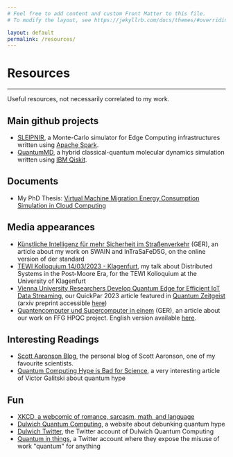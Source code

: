 ```yaml
---
# Feel free to add content and custom Front Matter to this file.
# To modify the layout, see https://jekyllrb.com/docs/themes/#overriding-theme-defaults

layout: default
permalink: /resources/
---
```

# Resources
* * *
Useful resources, not necessarily correlated to my work.

## Main github projects
- [SLEIPNIR](https://github.com/vindem/quantumMD), a Monte-Carlo simulator for Edge Computing infrastructures written using [Apache Spark](https://spark.apache.org/).
- [QuantumMD](https://github.com/vindem/quantumMD), a hybrid classical-quantum molecular dynamics simulation written using [IBM Qiskit](https://www.ibm.com/quantum/qiskit).

## Documents
- My PhD Thesis: [Virtual Machine Migration Energy Consumption Simulation in Cloud Computing](/assets/docs/VincenzoDeMaio-PhDThesis-NoAcknowledgements.pdf)

## Media appearances
- [Künstliche Intelligenz für mehr Sicherheit im Straßenverkehr](https://www.derstandard.at/story/2000136176620/kuenstliche-intelligenzwie-die-sicherheit-im-strassenverkehr-und-das-klima-durch) (GER), an article about my work on SWAIN and InTraSaFeD5G, on the online version of der standard
- [TEWI Kolloquium 14/03/2023 - Klagenfurt](https://www.youtube.com/watch?v=WWUuvuPX_wQ), my talk about Distributed Systems in the Post-Moore Era, for the TEWI Kolloquium at the University of Klagenfurt
- [Vienna University Researchers Develop Quantum Edge for Efficient IoT Data Streaming](https://quantumzeitgeist.com/vienna-university-researchers-develop-quantum-edge-for-efficient-iot-data-streaming/amp/), our QuickPar 2023 article featured in [Quantum Zeitgeist](https://quantumzeitgeist.com/) (arxiv preprint accessible [here](https://arxiv.org/pdf/2402.15542.pdf))
- [Quantencomputer und Supercomputer in einem](https://www.tuwien.at/tu-wien/aktuelles/news/news/quantencomputer-und-supercomputer-in-einem) (GER), an article about our work on FFG HPQC project. English version available [here](https://informatics.tuwien.ac.at/news/2618).

## Interesting Readings
- [Scott Aaronson Blog](https://scottaaronson.blog/), the personal blog of Scott Aaronson, one of my favourite scientists.
- [Quantum Computing Hype is Bad for Science](https://www.linkedin.com/pulse/quantum-computing-hype-bad-science-victor-galitski-1c/?utm_source=share&utm_medium=member_android&utm_campaign=share_via), a very interesting article of Victor Galitski about quantum hype

## Fun
- [XKCD, a webcomic of romance, sarcasm, math, and language](https://xkcd.com/)
- [Dulwich Quantum Computing](https://dulwichquantum.github.io/), a website about debunking quantum hype
- [Dulwich Twitter](https://twitter.com/DulwichQuantum), the Twitter account of Dulwich Quantum Computing
- [Quantum in things](https://x.com/quantuminthings), a Twitter account where they expose the misuse of work "quantum" for anything



